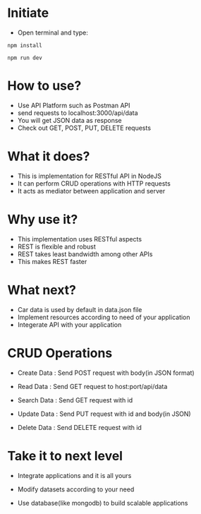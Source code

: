 # Initiate

- Open terminal and type:

```shell
npm install
```

```shell
npm run dev
```

# How to use?

- Use API Platform such as Postman API
- send requests to localhost:3000/api/data
- You will get JSON data as response
- Check out GET, POST, PUT, DELETE requests

# What it does?

- This is implementation for RESTful API in NodeJS
- It can perform CRUD operations with HTTP requests
- It acts as mediator between application and server

# Why use it?

- This implementation uses RESTful aspects
- REST is flexible and robust
- REST takes least bandwidth among other APIs
- This makes REST faster

# What next?

- Car data is used by default in data.json file
- Implement resources according to need of your application
- Integerate API with your application

# CRUD Operations

- Create Data : Send POST request with body(in JSON format)

- Read Data   : Send GET request to host:port/api/data

- Search Data : Send GET request with id

- Update Data : Send PUT request with id and body(in JSON)

- Delete Data : Send DELETE request with id

# Take it to next level

- Integrate applications and it is all yours

- Modify datasets according to your need

- Use database(like mongodb) to build scalable applications
